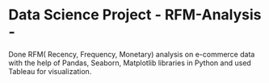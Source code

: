 # Data Science Project - RFM-Analysis -
Done RFM( Recency, Frequency, Monetary) analysis on e-commerce data with the help of Pandas, Seaborn, Matplotlib libraries in Python and used Tableau for visualization.
